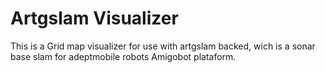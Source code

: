 # Artgslam Visualizer

This is a Grid map visualizer for use with artgslam backed, wich is a sonar base slam for adeptmobile robots Amigobot plataform.